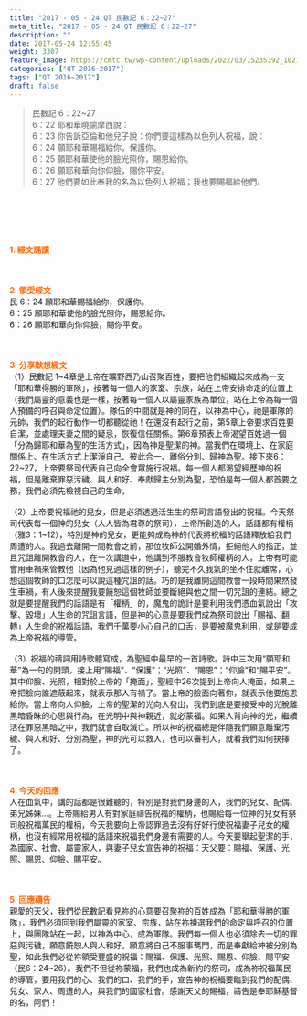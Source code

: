```yaml
---
title: "2017 - 05 - 24 QT 民數記 6：22~27"
meta_title: "2017 - 05 - 24 QT 民數記 6：22~27"
description: ""
date: 2017-05-24 12:55:45
weight: 3307
feature_image: https://cmtc.tw/wp-content/uploads/2022/03/15235392_10211799862337740_180693556567566654_o-1.webp
categories: ["QT 2016~2017"]
tags: ["QT 2016~2017"]
draft: false
---
```


<blockquote>民數記 6：22~27<br />
6：22 耶和華曉諭摩西說：<br />
6：23 你告訴亞倫和他兒子說：你們要這樣為以色列人祝福，說：<br />
6：24 願耶和華賜福給你，保護你。<br />
6：25 願耶和華使他的臉光照你，賜恩給你。<br />
6：26 願耶和華向你仰臉，賜你平安。<br />
6：27 他們要如此奉我的名為以色列人祝福；我也要賜福給他們。</blockquote><br />
&nbsp;<br />
<br />
&nbsp;<br />
<br />
<span style="color: #ff6600;"><strong>1. </strong><strong>經文誦讀</strong></span><br />
<br />
<span style="color: #ff6600;"><strong> </strong></span><br />
<br />
<span style="color: #ff6600;"><strong>2. </strong><strong>領受經文<br />
</strong></span>民 6：24 願耶和華賜福給你，保護你。<br />
6：25 願耶和華使他的臉光照你，賜恩給你。<br />
6：26 願耶和華向你仰臉，賜你平安。<br />
<br />
&nbsp;<br />
<br />
<span style="color: #ff6600;"><strong>3. 分享默想經文<br />
</strong></span>（1）民數記 1~4章是上帝在曠野西乃山召聚百姓，要把他們組織起來成為一支「耶和華得勝的軍隊」，按著每一個人的家室、宗族，站在上帝安排命定的位置上（我們屬靈的意義也是一樣，按著每一個人以屬靈家族為單位，站在上帝為每一個人預備的呼召與命定位置）。隊伍的中間就是神的同在，以神為中心，祂是軍隊的元帥，我們的起行動作一切都聽從祂！在還沒有起行之前，第5章上帝要求百姓要自潔，並處理夫妻之間的疑忌，恢復信任關係。第6章預表上帝渴望百姓過一個「分為歸耶和華為聖的生活方式」，因為神是聖潔的神。當我們在環境上、在家庭關係上、在生活方式上潔淨自己、彼此合一、離俗分別、歸神為聖。接下來6：22~27，上帝要祭司代表自己向全會眾施行祝福。每一個人都渴望經歷神的祝福，但是離棄罪惡污穢、與人和好、奉獻歸主分別為聖，恐怕是每一個人都首要之務，我們必須先檢視自己的生命。<br />
<br />
（2）上帝要祝福祂的兒女，但是必須透過活生生的祭司言語發出的祝福。今天祭司代表每一個神的兒女（人人皆為君尊的祭司），上帝所創造的人，話語都有權柄（雅3：1~12），特別是神的兒女，更能夠成為神的代表將祝福的話語釋放給我們周遭的人。我過去離開一間教會之前，那位牧師公開婚外情，拒絕他人的指正，並且咒詛離開教會的人，在一次講道中，他講到不服教會牧師權柄的人，上帝有可能會用車禍來管教他（因為他見過這樣的例子），聽完不久我氣的坐不住就離席，心想這個牧師的口怎麼可以說這種咒詛的話。巧的是我離開這間教會一段時間果然發生車禍，有人後來提醒我要饒恕這個牧師並要斷絕與他之間一切咒詛的連結。總之就是要提醒我們的話語是有「權柄」的，魔鬼的詭計是要利用我們憑血氣說出「攻擊、毀壞」人生命的咒詛言語，但是神的心意是要我們成為祭司說出「賜福、翻轉」人生命的祝福話語，我們千萬要小心自己的口舌，是要被魔鬼利用，或是要成為上帝祝福的導管。<br />
<br />
（3）祝福的禱詞用詩歌體寫成，為聖經中最早的一首詩歌。詩中三次用“願耶和華”為一句的開頭，接上用“賜福”、“保護”；“光照”、“賜恩”；“仰臉”和“賜平安”。其中仰臉、光照，相對於上帝的「掩面」，聖經中26次提到上帝向人掩面，如果上帝把臉向誰遮蔽起來，就表示那人有禍了。當上帝的臉面向著你，就表示他要施恩給你。當上帝向人仰臉，上帝的聖潔的光向人發出，我們到底是要接受神的光脫離黑暗昏昧的心思與行為，在光明中與神親近，就必蒙福。如果人背向神的光，繼續活在罪惡黑暗之中，我們就會自取滅亡。所以神的祝福總是伴隨我們願意離棄污穢、與人和好、分別為聖，神的光可以救人，也可以審判人，就看我們如何抉擇了。<br />
<br />
&nbsp;<br />
<br />
<span style="color: #ff6600;"><strong>4. 今天的回應<br />
</strong></span>人在血氣中，講的話都是很難聽的，特別是對我們身邊的人，我們的兒女、配偶、弟兄姊妹…。上帝賜給男人有對家庭禱告祝福的權柄，也賜給每一位神的兒女有祭司般祝福萬民的權柄，今天我要向上帝認罪過去沒有好好行使祝福妻子兒女的權柄，也沒有經常用祝福的話語來祝福我們身邊有需要的人。今天要舉起聖潔的手，為國家、社會、屬靈家人，與妻子兒女宣告神的祝福：天父要：賜福、保護、光照、賜恩、仰臉、賜平安。<br />
<br />
&nbsp;<br />
<br />
<span style="color: #ff6600;"><strong>5. 回應禱告<br />
</strong></span>親愛的天父，我們從民數記看見祢的心意要召聚祢的百姓成為「耶和華得勝的軍隊」，我們必須回到我們屬靈的家室、宗族，站在祢揀選我們的命定與呼召的位置上，與團隊站在一起，以神為中心，成為軍隊。我們每一個人也必須除去一切的罪惡與污穢，願意饒恕人與人和好，願意將自己不服事瑪門，而是奉獻給神被分別為聖，如此我們必從祢領受豐盛的祝福：賜福、保護、光照、賜恩、仰臉、賜平安（民6：24~26）。我們不但從祢蒙福，我們也成為新約的祭司，成為祢祝福萬民的導管，要用我們的心、我們的口、我們的手，宣告神的祝福要臨到我們的配偶、兒女、家人、周遭的人，與我們的國家社會。感謝天父的賜福，禱告是奉耶穌基督的名，阿們！
        
